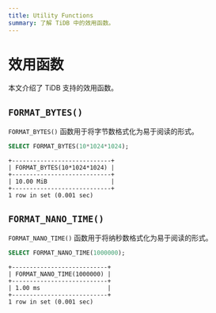 ```yaml
---
title: Utility Functions
summary: 了解 TiDB 中的效用函数。
---
```


# 效用函数

本文介绍了 TiDB 支持的效用函数。

## `FORMAT_BYTES()`

`FORMAT_BYTES()` 函数用于将字节数格式化为易于阅读的形式。

```sql
SELECT FORMAT_BYTES(10*1024*1024);
```

```
+----------------------------+
| FORMAT_BYTES(10*1024*1024) |
+----------------------------+
| 10.00 MiB                  |
+----------------------------+
1 row in set (0.001 sec)
```

## `FORMAT_NANO_TIME()`

`FORMAT_NANO_TIME()` 函数用于将纳秒数格式化为易于阅读的形式。

```sql
SELECT FORMAT_NANO_TIME(1000000);
```

```
+---------------------------+
| FORMAT_NANO_TIME(1000000) |
+---------------------------+
| 1.00 ms                   |
+---------------------------+
1 row in set (0.001 sec)
```

